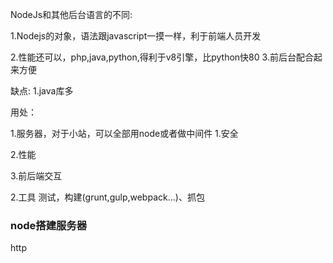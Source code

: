NodeJs和其他后台语言的不同:

1.Nodejs的对象，语法跟javascript一摸一样，利于前端人员开发

2.性能还可以，php,java,python,得利于v8引擎，比python快80
3.前后台配合起来方便

缺点:
1.java库多

用处：

1.服务器，对于小站，可以全部用node或者做中间件
  1.安全

  2.性能

  3.前后端交互

2.工具
  测试，构建(grunt,gulp,webpack...)、抓包

### node搭建服务器

http